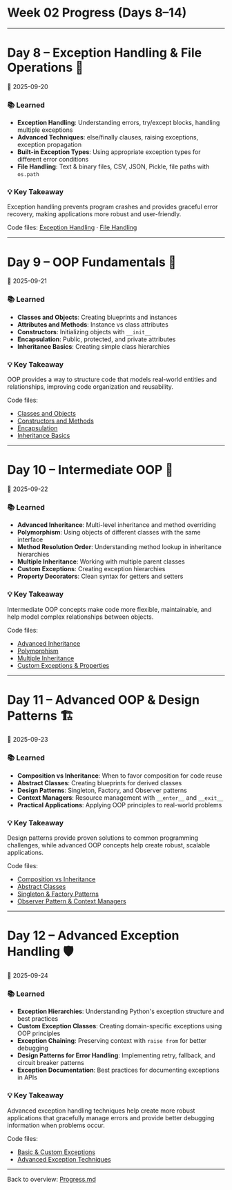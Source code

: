 # Week 02 Progress (Days 8–14)

---

# Day 8 – Exception Handling & File Operations 📂
📅 2025-09-20  

### 📚 Learned
- **Exception Handling**: Understanding errors, try/except blocks, handling multiple exceptions
- **Advanced Techniques**: else/finally clauses, raising exceptions, exception propagation
- **Built-in Exception Types**: Using appropriate exception types for different error conditions
- **File Handling**: Text & binary files, CSV, JSON, Pickle, file paths with `os.path`

### 💡 Key Takeaway
Exception handling prevents program crashes and provides graceful error recovery, making applications more robust and user-friendly.

Code files: [Exception Handling](./Day%2001/day-08_exception_handling.py) · [File Handling](./Day%2001/day-08_file_handling.py)

---

# Day 9 – OOP Fundamentals 🧩
📅 2025-09-21

### 📚 Learned
- **Classes and Objects**: Creating blueprints and instances
- **Attributes and Methods**: Instance vs class attributes
- **Constructors**: Initializing objects with `__init__`
- **Encapsulation**: Public, protected, and private attributes
- **Inheritance Basics**: Creating simple class hierarchies

### 💡 Key Takeaway
OOP provides a way to structure code that models real-world entities and relationships, improving code organization and reusability.

Code files: 
- [Classes and Objects](./Day%2002/day-09_classes_and_objects.py)
- [Constructors and Methods](./Day%2002/day-09_constructors_and_methods.py)
- [Encapsulation](./Day%2002/day-09_encapsulation.py)
- [Inheritance Basics](./Day%2002/day-09_inheritance_basics.py)

---

# Day 10 – Intermediate OOP 🔄
📅 2025-09-22

### 📚 Learned
- **Advanced Inheritance**: Multi-level inheritance and method overriding
- **Polymorphism**: Using objects of different classes with the same interface
- **Method Resolution Order**: Understanding method lookup in inheritance hierarchies
- **Multiple Inheritance**: Working with multiple parent classes
- **Custom Exceptions**: Creating exception hierarchies
- **Property Decorators**: Clean syntax for getters and setters

### 💡 Key Takeaway
Intermediate OOP concepts make code more flexible, maintainable, and help model complex relationships between objects.

Code files:
- [Advanced Inheritance](./Day%2003/day-10_advanced_inheritance.py)
- [Polymorphism](./Day%2003/day-10_polymorphism.py)
- [Multiple Inheritance](./Day%2003/day-10_multiple_inheritance.py)
- [Custom Exceptions & Properties](./Day%2003/day-10_custom_exceptions_properties.py)

---

# Day 11 – Advanced OOP & Design Patterns 🏗️
📅 2025-09-23

### 📚 Learned
- **Composition vs Inheritance**: When to favor composition for code reuse
- **Abstract Classes**: Creating blueprints for derived classes
- **Design Patterns**: Singleton, Factory, and Observer patterns
- **Context Managers**: Resource management with `__enter__` and `__exit__`
- **Practical Applications**: Applying OOP principles to real-world problems

### 💡 Key Takeaway
Design patterns provide proven solutions to common programming challenges, while advanced OOP concepts help create robust, scalable applications.

Code files:
- [Composition vs Inheritance](./Day%2004/day-11_composition_vs_inheritance.py)
- [Abstract Classes](./Day%2004/day-11_abstract_classes.py)
- [Singleton & Factory Patterns](./Day%2004/day-11_design_patterns_singleton_factory.py)
- [Observer Pattern & Context Managers](./Day%2004/day-11_observer_and_context_managers.py)

---

# Day 12 – Advanced Exception Handling 🛡️
📅 2025-09-24

### 📚 Learned
- **Exception Hierarchies**: Understanding Python's exception structure and best practices
- **Custom Exception Classes**: Creating domain-specific exceptions using OOP principles
- **Exception Chaining**: Preserving context with `raise from` for better debugging
- **Design Patterns for Error Handling**: Implementing retry, fallback, and circuit breaker patterns
- **Exception Documentation**: Best practices for documenting exceptions in APIs

### 💡 Key Takeaway
Advanced exception handling techniques help create more robust applications that gracefully manage errors and provide better debugging information when problems occur.

Code files:
- [Basic & Custom Exceptions](./Day%2005/day-12_basic_and_custom_exceptions.py)
- [Advanced Exception Techniques](./Day%2005/day-12_advanced_exception_techniques.py)

---

Back to overview: [Progress.md](../Progress.md)
